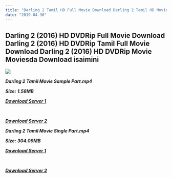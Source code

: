 ```yaml
---
title: "Darling 2 Tamil HD Full Movie Download Darling 2 Tamil HD Movie Download"
date: "2019-04-30"
---
```


## Darling 2 (2016) HD DVDRip Full Movie Download Darling 2 (2016) HD DVDRip Tamil Full Movie Download Darling 2 (2016) HD DVDRip Movie Moviesda Download isaimini

![](https://images.moviebuff.com/e7ef14ef-b241-4ab9-a433-0c7d852528a8?w=1000)

**_Darling 2 Tamil Movie Sample Part.mp4_**

**_Size:_** **_1.58MB_**

**_[Download Server 1](http://s2.uptofiles.net//files/Tamil{18b9e36be58349bcedc591cb24b1d58373c4fcb8ec6c90ee99c2d93b5f4aedc9}202016{18b9e36be58349bcedc591cb24b1d58373c4fcb8ec6c90ee99c2d93b5f4aedc9}20Movies/Darling{18b9e36be58349bcedc591cb24b1d58373c4fcb8ec6c90ee99c2d93b5f4aedc9}202{18b9e36be58349bcedc591cb24b1d58373c4fcb8ec6c90ee99c2d93b5f4aedc9}20(2016){18b9e36be58349bcedc591cb24b1d58373c4fcb8ec6c90ee99c2d93b5f4aedc9}20HD{18b9e36be58349bcedc591cb24b1d58373c4fcb8ec6c90ee99c2d93b5f4aedc9}20DVDRip/Mp4{18b9e36be58349bcedc591cb24b1d58373c4fcb8ec6c90ee99c2d93b5f4aedc9}20HD{18b9e36be58349bcedc591cb24b1d58373c4fcb8ec6c90ee99c2d93b5f4aedc9}20(Single{18b9e36be58349bcedc591cb24b1d58373c4fcb8ec6c90ee99c2d93b5f4aedc9}20Part)/Darling{18b9e36be58349bcedc591cb24b1d58373c4fcb8ec6c90ee99c2d93b5f4aedc9}202{18b9e36be58349bcedc591cb24b1d58373c4fcb8ec6c90ee99c2d93b5f4aedc9}20DVDRip{18b9e36be58349bcedc591cb24b1d58373c4fcb8ec6c90ee99c2d93b5f4aedc9}20HD{18b9e36be58349bcedc591cb24b1d58373c4fcb8ec6c90ee99c2d93b5f4aedc9}20Sample.mp4)_**

**_[  
](http://s2.uptofiles.net//files/Tamil{18b9e36be58349bcedc591cb24b1d58373c4fcb8ec6c90ee99c2d93b5f4aedc9}202016{18b9e36be58349bcedc591cb24b1d58373c4fcb8ec6c90ee99c2d93b5f4aedc9}20Movies/Darling{18b9e36be58349bcedc591cb24b1d58373c4fcb8ec6c90ee99c2d93b5f4aedc9}202{18b9e36be58349bcedc591cb24b1d58373c4fcb8ec6c90ee99c2d93b5f4aedc9}20(2016){18b9e36be58349bcedc591cb24b1d58373c4fcb8ec6c90ee99c2d93b5f4aedc9}20HD{18b9e36be58349bcedc591cb24b1d58373c4fcb8ec6c90ee99c2d93b5f4aedc9}20DVDRip/Mp4{18b9e36be58349bcedc591cb24b1d58373c4fcb8ec6c90ee99c2d93b5f4aedc9}20HD{18b9e36be58349bcedc591cb24b1d58373c4fcb8ec6c90ee99c2d93b5f4aedc9}20(Single{18b9e36be58349bcedc591cb24b1d58373c4fcb8ec6c90ee99c2d93b5f4aedc9}20Part)/Darling{18b9e36be58349bcedc591cb24b1d58373c4fcb8ec6c90ee99c2d93b5f4aedc9}202{18b9e36be58349bcedc591cb24b1d58373c4fcb8ec6c90ee99c2d93b5f4aedc9}20DVDRip{18b9e36be58349bcedc591cb24b1d58373c4fcb8ec6c90ee99c2d93b5f4aedc9}20HD{18b9e36be58349bcedc591cb24b1d58373c4fcb8ec6c90ee99c2d93b5f4aedc9}20Sample.mp4)_**

**_[Download Server 2](http://s2.uptofiles.net//files/Tamil{18b9e36be58349bcedc591cb24b1d58373c4fcb8ec6c90ee99c2d93b5f4aedc9}202016{18b9e36be58349bcedc591cb24b1d58373c4fcb8ec6c90ee99c2d93b5f4aedc9}20Movies/Darling{18b9e36be58349bcedc591cb24b1d58373c4fcb8ec6c90ee99c2d93b5f4aedc9}202{18b9e36be58349bcedc591cb24b1d58373c4fcb8ec6c90ee99c2d93b5f4aedc9}20(2016){18b9e36be58349bcedc591cb24b1d58373c4fcb8ec6c90ee99c2d93b5f4aedc9}20HD{18b9e36be58349bcedc591cb24b1d58373c4fcb8ec6c90ee99c2d93b5f4aedc9}20DVDRip/Mp4{18b9e36be58349bcedc591cb24b1d58373c4fcb8ec6c90ee99c2d93b5f4aedc9}20HD{18b9e36be58349bcedc591cb24b1d58373c4fcb8ec6c90ee99c2d93b5f4aedc9}20(Single{18b9e36be58349bcedc591cb24b1d58373c4fcb8ec6c90ee99c2d93b5f4aedc9}20Part)/Darling{18b9e36be58349bcedc591cb24b1d58373c4fcb8ec6c90ee99c2d93b5f4aedc9}202{18b9e36be58349bcedc591cb24b1d58373c4fcb8ec6c90ee99c2d93b5f4aedc9}20DVDRip{18b9e36be58349bcedc591cb24b1d58373c4fcb8ec6c90ee99c2d93b5f4aedc9}20HD{18b9e36be58349bcedc591cb24b1d58373c4fcb8ec6c90ee99c2d93b5f4aedc9}20Sample.mp4)_**

**_Darling 2 Tamil Movie Single Part.mp4_**

**_Size:_** **_304.09MB_**

**_[Download Server 1](http://s2.uptofiles.net//files/Tamil{18b9e36be58349bcedc591cb24b1d58373c4fcb8ec6c90ee99c2d93b5f4aedc9}202016{18b9e36be58349bcedc591cb24b1d58373c4fcb8ec6c90ee99c2d93b5f4aedc9}20Movies/Darling{18b9e36be58349bcedc591cb24b1d58373c4fcb8ec6c90ee99c2d93b5f4aedc9}202{18b9e36be58349bcedc591cb24b1d58373c4fcb8ec6c90ee99c2d93b5f4aedc9}20(2016){18b9e36be58349bcedc591cb24b1d58373c4fcb8ec6c90ee99c2d93b5f4aedc9}20HD{18b9e36be58349bcedc591cb24b1d58373c4fcb8ec6c90ee99c2d93b5f4aedc9}20DVDRip/Mp4{18b9e36be58349bcedc591cb24b1d58373c4fcb8ec6c90ee99c2d93b5f4aedc9}20HD{18b9e36be58349bcedc591cb24b1d58373c4fcb8ec6c90ee99c2d93b5f4aedc9}20(Single{18b9e36be58349bcedc591cb24b1d58373c4fcb8ec6c90ee99c2d93b5f4aedc9}20Part)/Darling{18b9e36be58349bcedc591cb24b1d58373c4fcb8ec6c90ee99c2d93b5f4aedc9}202{18b9e36be58349bcedc591cb24b1d58373c4fcb8ec6c90ee99c2d93b5f4aedc9}20DVDRip{18b9e36be58349bcedc591cb24b1d58373c4fcb8ec6c90ee99c2d93b5f4aedc9}20Single{18b9e36be58349bcedc591cb24b1d58373c4fcb8ec6c90ee99c2d93b5f4aedc9}20Part.mp4)_**

**_[  
](http://s2.uptofiles.net//files/Tamil{18b9e36be58349bcedc591cb24b1d58373c4fcb8ec6c90ee99c2d93b5f4aedc9}202016{18b9e36be58349bcedc591cb24b1d58373c4fcb8ec6c90ee99c2d93b5f4aedc9}20Movies/Darling{18b9e36be58349bcedc591cb24b1d58373c4fcb8ec6c90ee99c2d93b5f4aedc9}202{18b9e36be58349bcedc591cb24b1d58373c4fcb8ec6c90ee99c2d93b5f4aedc9}20(2016){18b9e36be58349bcedc591cb24b1d58373c4fcb8ec6c90ee99c2d93b5f4aedc9}20HD{18b9e36be58349bcedc591cb24b1d58373c4fcb8ec6c90ee99c2d93b5f4aedc9}20DVDRip/Mp4{18b9e36be58349bcedc591cb24b1d58373c4fcb8ec6c90ee99c2d93b5f4aedc9}20HD{18b9e36be58349bcedc591cb24b1d58373c4fcb8ec6c90ee99c2d93b5f4aedc9}20(Single{18b9e36be58349bcedc591cb24b1d58373c4fcb8ec6c90ee99c2d93b5f4aedc9}20Part)/Darling{18b9e36be58349bcedc591cb24b1d58373c4fcb8ec6c90ee99c2d93b5f4aedc9}202{18b9e36be58349bcedc591cb24b1d58373c4fcb8ec6c90ee99c2d93b5f4aedc9}20DVDRip{18b9e36be58349bcedc591cb24b1d58373c4fcb8ec6c90ee99c2d93b5f4aedc9}20Single{18b9e36be58349bcedc591cb24b1d58373c4fcb8ec6c90ee99c2d93b5f4aedc9}20Part.mp4)_**

**_[Download Server 2](http://s2.uptofiles.net//files/Tamil{18b9e36be58349bcedc591cb24b1d58373c4fcb8ec6c90ee99c2d93b5f4aedc9}202016{18b9e36be58349bcedc591cb24b1d58373c4fcb8ec6c90ee99c2d93b5f4aedc9}20Movies/Darling{18b9e36be58349bcedc591cb24b1d58373c4fcb8ec6c90ee99c2d93b5f4aedc9}202{18b9e36be58349bcedc591cb24b1d58373c4fcb8ec6c90ee99c2d93b5f4aedc9}20(2016){18b9e36be58349bcedc591cb24b1d58373c4fcb8ec6c90ee99c2d93b5f4aedc9}20HD{18b9e36be58349bcedc591cb24b1d58373c4fcb8ec6c90ee99c2d93b5f4aedc9}20DVDRip/Mp4{18b9e36be58349bcedc591cb24b1d58373c4fcb8ec6c90ee99c2d93b5f4aedc9}20HD{18b9e36be58349bcedc591cb24b1d58373c4fcb8ec6c90ee99c2d93b5f4aedc9}20(Single{18b9e36be58349bcedc591cb24b1d58373c4fcb8ec6c90ee99c2d93b5f4aedc9}20Part)/Darling{18b9e36be58349bcedc591cb24b1d58373c4fcb8ec6c90ee99c2d93b5f4aedc9}202{18b9e36be58349bcedc591cb24b1d58373c4fcb8ec6c90ee99c2d93b5f4aedc9}20DVDRip{18b9e36be58349bcedc591cb24b1d58373c4fcb8ec6c90ee99c2d93b5f4aedc9}20Single{18b9e36be58349bcedc591cb24b1d58373c4fcb8ec6c90ee99c2d93b5f4aedc9}20Part.mp4)_**
